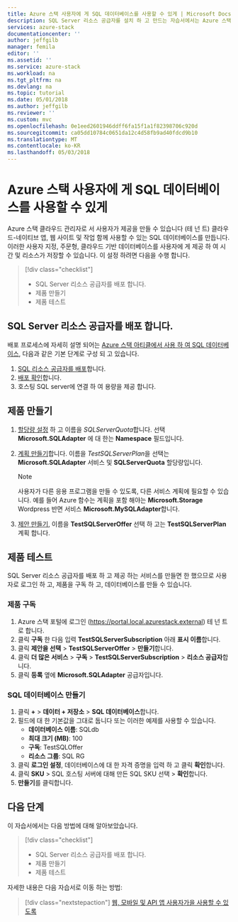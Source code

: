 ```yaml
---
title: Azure 스택 사용자에 게 SQL 데이터베이스를 사용할 수 있게 | Microsoft Docs
description: SQL Server 리소스 공급자를 설치 하 고 만드는 자습서에서는 Azure 스택 사용자가 SQL 데이터베이스를 만들 수 있는 제공 합니다.
services: azure-stack
documentationcenter: ''
author: jeffgilb
manager: femila
editor: ''
ms.assetid: ''
ms.service: azure-stack
ms.workload: na
ms.tgt_pltfrm: na
ms.devlang: na
ms.topic: tutorial
ms.date: 05/01/2018
ms.author: jeffgilb
ms.reviewer: ''
ms.custom: mvc
ms.openlocfilehash: 0e1eed2601946ddff6fa15f1a1f82398706c920d
ms.sourcegitcommit: ca05dd10784c0651da12c4d58fb9ad40fdcd9b10
ms.translationtype: MT
ms.contentlocale: ko-KR
ms.lasthandoff: 05/03/2018
---
```

# <a name="make-sql-databases-available-to-your-azure-stack-users"></a>Azure 스택 사용자에 게 SQL 데이터베이스를 사용할 수 있게
Azure 스택 클라우드 관리자로 서 사용자가 제공을 만들 수 있습니다 (테 넌 트) 클라우드-네이티브 앱, 웹 사이트 및 작업 함께 사용할 수 있는 SQL 데이터베이스를 만듭니다. 이러한 사용자 지정, 주문형, 클라우드 기반 데이터베이스를 사용자에 게 제공 하 여 시간 및 리소스가 저장할 수 있습니다. 이 설정 하려면 다음을 수행 합니다.

> [!div class="checklist"]
> * SQL Server 리소스 공급자를 배포 합니다.
> * 제품 만들기
> * 제품 테스트

## <a name="deploy-the-sql-server-resource-provider"></a>SQL Server 리소스 공급자를 배포 합니다.

배포 프로세스에 자세히 설명 되어는 [Azure 스택 아티클에서 사용 하 여 SQL 데이터베이스](azure-stack-sql-resource-provider-deploy.md), 다음과 같은 기본 단계로 구성 되 고 있습니다.

1. [SQL 리소스 공급자를 배포](azure-stack-sql-resource-provider-deploy.md)합니다.
2. [배포 확인](azure-stack-sql-resource-provider-deploy.md#verify-the-deployment-using-the-azure-stack-portal)합니다.
3. 호스팅 SQL server에 연결 하 여 용량을 제공 합니다.

## <a name="create-an-offer"></a>제품 만들기

1.  [할당량 설정](azure-stack-setting-quotas.md) 하 고 이름을 *SQLServerQuota*합니다. 선택 **Microsoft.SQLAdapter** 에 대 한는 **Namespace** 필드입니다.
2.  [계획 만들기](azure-stack-create-plan.md)합니다. 이름을 *TestSQLServerPlan*을 선택는 **Microsoft.SQLAdapter** 서비스 및 **SQLServerQuota** 할당량입니다.

    > [!NOTE]
    > 사용자가 다른 응용 프로그램을 만들 수 있도록, 다른 서비스 계획에 필요할 수 있습니다. 예를 들어 Azure 함수는 계획을 포함 해야는 **Microsoft.Storage** Wordpress 반면 서비스 **Microsoft.MySQLAdapter**합니다.
    > 
    >

3.  [제안 만들기](azure-stack-create-offer.md), 이름을 **TestSQLServerOffer** 선택 하 고는 **TestSQLServerPlan** 계획 합니다.

## <a name="test-the-offer"></a>제품 테스트

SQL Server 리소스 공급자를 배포 하 고 제공 하는 서비스를 만들면 한 했으므로 사용자로 로그인 하 고, 제품을 구독 하 고, 데이터베이스를 만들 수 있습니다.

### <a name="subscribe-to-the-offer"></a>제품 구독
1. Azure 스택 포털에 로그인 (https://portal.local.azurestack.external) 테 넌 트로 합니다.
2. 클릭 **구독** 한 다음 입력 **TestSQLServerSubscription** 아래 **표시 이름**합니다.
3. 클릭 **제안을 선택** > **TestSQLServerOffer** > **만들기**합니다.
4. 클릭 **더 많은 서비스** > **구독** > **TestSQLServerSubscription** > **리소스 공급자**합니다.
5. 클릭 **등록** 옆에 **Microsoft.SQLAdapter** 공급자입니다.

### <a name="create-a-sql-database"></a>SQL 데이터베이스 만들기

1. 클릭 **+**  >  **데이터 + 저장소** > **SQL 데이터베이스**합니다.
2. 필드에 대 한 기본값을 그대로 둡니다 또는 이러한 예제를 사용할 수 있습니다.
    - **데이터베이스 이름**: SQLdb
    - **최대 크기 (MB)**: 100
    - **구독**: TestSQLOffer
    - **리소스 그룹**: SQL RG
3. 클릭 **로그인 설정**, 데이터베이스에 대 한 자격 증명을 입력 하 고 클릭 **확인**합니다.
4. 클릭 **SKU** > SQL 호스팅 서버에 대해 만든 SQL SKU 선택 > **확인**합니다.
5. **만들기**를 클릭합니다.

## <a name="next-steps"></a>다음 단계

이 자습서에서는 다음 방법에 대해 알아보았습니다.

> [!div class="checklist"]
> * SQL Server 리소스 공급자를 배포 합니다.
> * 제품 만들기
> * 제품 테스트

자세한 내용은 다음 자습서로 이동 하는 방법:

> [!div class="nextstepaction"]
> [웹, 모바일 및 API 앱 사용자가을 사용할 수 있도록]( azure-stack-tutorial-app-service.md)

